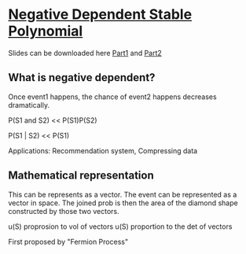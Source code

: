 # [Negative Dependent Stable Polynomial](http://suvrit.de/teach/nips18tut.html)

Slides can be downloaded here [Part1](https://media.neurips.cc/Conferences/NIPS2018/Slides/negDepTut_part2.pdf) and [Part2](https://media.neurips.cc/Conferences/NIPS2018/Slides/negDepTut_part2.pdf)

## What is negative dependent?

Once event1 happens, the chance of event2 happens decreases dramatically.

P(S1 and S2) << P(S1)P(S2)

P(S1 | S2) << P(S1)

Applications: Recommendation system, Compressing data

## Mathematical representation

This can be represents as a vector. The event can be represented as a vector in
space. The joined prob is then the area of the diamond shape constructed by
those two vectors.

u(S) proprosion to vol of vectors
u(S) proportion to the det of vectors

First proposed by "Fermion Process"